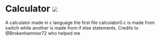 # Calculator ![](https://img.shields.io/badge/lanuguage-C-informational?style=flat&logo=<LOGO_NAME>&logoColor=white&color=2bbc8a)
A calculator made in  c  language
the first file calculator0.c is made from switch while another is made from if else statements. 
Credits to @Brokenhammer72 who helped me 

